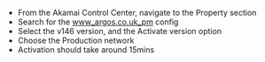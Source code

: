 - From the Akamai Control Center, navigate to the Property section
- Search for the www_argos.co.uk_pm config
- Select the v146 version, and the Activate version option
- Choose the Production network
- Activation should take around 15mins